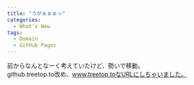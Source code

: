```yaml
---
title: "うがぁぁぁっ"
categories:
  - What's New
tags:
  - Domain
  - GitHub Pages
---
```

前からなんとなーく考えていたけど、勢いで移動。  
github.treetop.to改め、www.treetop.toなURLにしちゃいました。